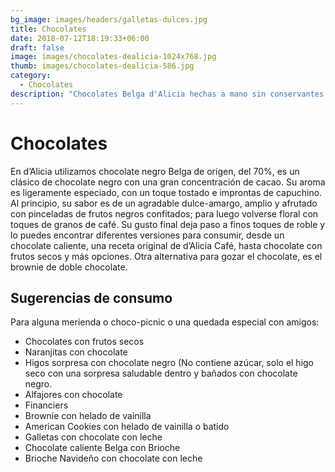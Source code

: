 ```yaml
---
bg_image: images/headers/galletas-dulces.jpg
title: Chocolates
date: 2018-07-12T18:19:33+06:00
draft: false
image: images/chocolates-dealicia-1024x768.jpg
thumb: images/chocolates-dealicia-586.jpg
category:
  - Chocolates
description: "Chocolates Belga d'Alicia hechas a mano sin conservantes. "
---
```

# Chocolates

En d’Alicia utilizamos chocolate negro Belga de origen, del 70%, es un clásico de chocolate negro con una gran concentración de cacao. Su aroma es ligeramente especiado, con un toque tostado e improntas de capuchino. Al principio, su sabor es de un agradable dulce-amargo, amplio y afrutado con pinceladas de frutos negros confitados; para luego volverse floral con toques de granos de café. Su gusto final deja paso a finos toques de roble y lo puedes encontrar diferentes versiones para consumir, desde un chocolate caliente, una receta original de d’Alicia Café, hasta chocolate con frutos secos y más opciones. Otra alternativa para gozar el chocolate, es el brownie de doble chocolate.

## Sugerencias de consumo

Para alguna merienda o choco-picnic o una quedada especial con amigos: 

* Chocolates con frutos secos 
* Naranjitas con chocolate
* Higos sorpresa con chocolate negro (No contiene azúcar, solo el higo seco con una sorpresa saludable dentro y bañados con chocolate negro. 
* Alfajores con chocolate
* Financiers
* Brownie con helado de vainilla 
* American Cookies con helado de vainilla o batido 
* Galletas con chocolate con leche
* Chocolate caliente Belga con Brioche 
* Brioche Navideño con chocolate con leche